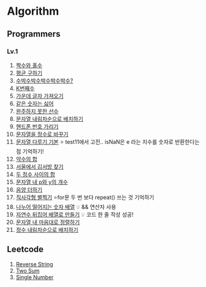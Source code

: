 # Algorithm

## Programmers

### Lv.1

1) [짝수와 홀수](https://programmers.co.kr/learn/courses/30/lessons/12937)
2) [평균 구하기](https://programmers.co.kr/learn/courses/30/lessons/12944)
3) [수박수박수박수박수박수?](https://programmers.co.kr/learn/courses/30/lessons/12922)
4) [K번째수](https://programmers.co.kr/learn/courses/30/lessons/42748)
5) [가운데 글자 가져오기](https://programmers.co.kr/learn/courses/30/lessons/12903)
6) [같은 숫자는 싫어](https://programmers.co.kr/learn/courses/30/lessons/12906)
7) [완주하지 못한 선수](https://programmers.co.kr/learn/courses/30/lessons/42576)
8) [문자열 내림차순으로 배치하기](https://programmers.co.kr/learn/courses/30/lessons/12917)
9) [핸드폰 번호 가리기](https://programmers.co.kr/learn/courses/30/lessons/12948)
10) [문자열을 정수로 바꾸기](https://programmers.co.kr/learn/courses/30/lessons/12925)
11) [문자열 다루기 기본](https://programmers.co.kr/learn/courses/30/lessons/12918) ⭐️ test11에서 고전.. isNaN은 e 라는 지수를 숫자로 반환한다는 점 기억하기!
12) [약수의 합](https://programmers.co.kr/learn/courses/30/lessons/12928)
13) [서울에서 김서방 찾기](https://programmers.co.kr/learn/courses/30/lessons/12919)
14) [두 정수 사이의 합](https://programmers.co.kr/learn/courses/30/lessons/12912)
15) [문자열 내 p와 y의 개수](https://programmers.co.kr/learn/courses/30/lessons/12916)
16) [음양 더하기](https://programmers.co.kr/learn/courses/30/lessons/76501)
17) [직사각형 별찍기](https://programmers.co.kr/learn/courses/30/lessons/12969?language=javascript) ⭐️for문 두 번 보다 repeat() 쓰는 것 기억하기
18) [나누어 떨어지는 숫자 배열](https://programmers.co.kr/learn/courses/30/lessons/12910) 💡 && 연산자 사용
19) [자연수 뒤집어 배열로 만들기](https://programmers.co.kr/learn/courses/30/lessons/12932) 💡 코드 한 줄 작성 성공!
20) [문자열 내 마음대로 정렬하기](https://programmers.co.kr/learn/courses/30/lessons/12915)
21) [정수 내림차순으로 배치하기](https://programmers.co.kr/learn/courses/30/lessons/12933)


## Leetcode

1) [Reverse String](https://leetcode.com/problems/reverse-string/)
2) [Two Sum](https://leetcode.com/problems/two-sum/)
3) [Single Number](https://leetcode.com/problems/single-number/)
